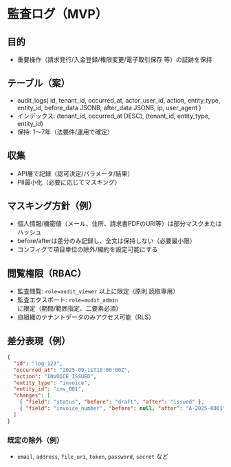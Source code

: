# 監査ログ（MVP）

## 目的
- 重要操作（請求発行/入金登録/権限変更/電子取引保存 等）の証跡を保持

## テーブル（案）
- audit_logs(
  id, tenant_id, occurred_at, actor_user_id, action, entity_type, entity_id,
  before_data JSONB, after_data JSONB, ip, user_agent
)
- インデックス: (tenant_id, occurred_at DESC), (tenant_id, entity_type, entity_id)
- 保持: 1〜7年（法要件/運用で確定）

## 収集
- API層で記録（認可決定/パラメータ/結果）
- PII最小化（必要に応じてマスキング）

## マスキング方針（例）
- 個人情報/機密値（メール、住所、請求書PDFのURI等）は部分マスクまたはハッシュ
- before/afterは差分のみ記録し、全文は保持しない（必要最小限）
- コンフィグで項目単位の除外/縮約を設定可能にする

## 閲覧権限（RBAC）
- 監査閲覧: `role=audit_viewer` 以上に限定（原則 読取専用）
- 監査エクスポート: `role=audit_admin` に限定（期間/範囲指定、二要素必須）
- 自組織のテナントデータのみアクセス可能（RLS）

## 差分表現（例）
```json
{
  "id": "log_123",
  "occurred_at": "2025-09-11T10:00:00Z",
  "action": "INVOICE_ISSUED",
  "entity_type": "invoice",
  "entity_id": "inv_001",
  "changes": [
    { "field": "status", "before": "draft", "after": "issued" },
    { "field": "invoice_number", "before": null, "after": "A-2025-0001" }
  ]
}
```

### 既定の除外（例）
- `email`, `address`, `file_uri`, `token`, `password`, `secret` など

